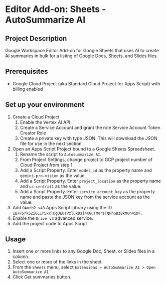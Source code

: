 # Editor Add-on: Sheets - AutoSummarize AI

## Project Description

Google Workspace Editor Add-on for Google Sheets that uses AI to create AI summaries in bulk for a listing of Google Docs, Sheets, and Slides files.


## Prerequisites

* Google Cloud Project (aka Standard Cloud Project for Apps Script) with billing enabled

## Set up your environment


1. Create a Cloud Project
   1. Enable the Vertex AI API
   1. Create a Service Account and grant the role Service Account Token Creator Role
   1. Create a private key with type JSON. This will download the JSON file for use in the next section.
1. Open an Apps Script Project bound to a Google Sheets Spreadsheet.
   1. Rename the script to `Autosummarize AI`.
   1. From Project Settings, change project to GCP project number of Cloud Project from step 1
   1. Add a Script Property. Enter `model_id` as the property name and `gemini-pro-vision` as the value. 
   1. Add a Script Property. Enter `project_location` as the property name and `us-central1` as the value. 
   1. Add a Script Property. Enter `service_account_key` as the property name and paste the JSON key from the service account as the value. 
1. Add `OAuth2 v43` Apps Script Library using the ID `1B7FSrk5Zi6L1rSxxTDgDEUsPzlukDsi4KGuTMorsTQHhGBzBkMun4iDF`.
1. Enable the `Drive v3` advanced service.
1. Add the project code to Apps Script


## Usage

1. Insert one or more links to any Google Doc, Sheet, or Slides files in a column.
1. Select one or more of the links in the sheet.
1. From the `Sheets` menu, select `Extensions > AutoSummarize AI > Open AutoSummarize AI`
1. Click Get summaries button.
